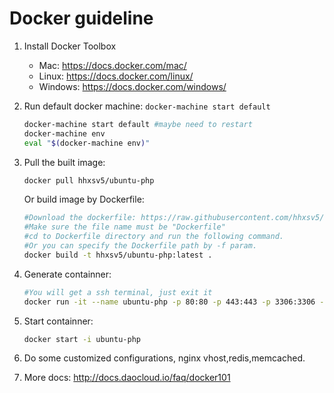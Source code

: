 # Docker guideline
1. Install Docker Toolbox
	- Mac: https://docs.docker.com/mac/
	- Linux: https://docs.docker.com/linux/
	- Windows: https://docs.docker.com/windows/

2. Run default docker machine: `docker-machine start default`
	```Bash
    docker-machine start default #maybe need to restart
    docker-machine env
    eval "$(docker-machine env)"
	```

3. Pull the built image:
	```Bash
    docker pull hhxsv5/ubuntu-php
	```
    Or build image by Dockerfile:
    ```Bash
    #Download the dockerfile: https://raw.githubusercontent.com/hhxsv5/docker/master/Dockerfile
    #Make sure the file name must be "Dockerfile"
    #cd to Dockerfile directory and run the following command.
    #Or you can specify the Dockerfile path by -f param.
    docker build -t hhxsv5/ubuntu-php:latest .
	```

4. Generate containner:
	```Bash
    #You will get a ssh terminal, just exit it
    docker run -it --name ubuntu-php -p 80:80 -p 443:443 -p 3306:3306 -p 11211:11211 -p 6379:6379 -v ~/Documents/www:/home/www hhxsv5:ubuntu-php sh -c '/root/start.sh && /bin/bash'
	```

5. Start containner:
	```Bash
    docker start -i ubuntu-php
	```
    
6. Do some customized configurations, nginx vhost,redis,memcached.
7. More docs: http://docs.daocloud.io/faq/docker101
